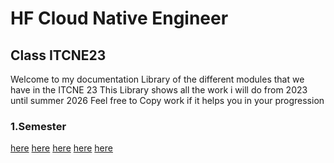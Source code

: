 # HF Cloud Native Engineer

## Class ITCNE23
Welcome to my documentation Library of the different modules that we have in the ITCNE 23
This Library shows all the work i will do from 2023 until summer 2026
Feel free to Copy work if it helps you in your progression

### 1.Semester
[here](../ITCNE23/AWS/)
[here](../ITCNE23/Azure/)
[here](../ITCNE23/MAAS/)
[here](../ITCNE23/PE/)
[here](../ITCNE23/PRJ/)